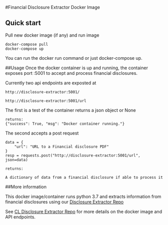 #Financial Disclosure Extractor Docker Image

## Quick start

Pull new docker image (if any) and run image

    docker-compose pull
    docker-compose up

You can run the docker run command or just docker-compose up.

##Usage
Once the docker container is up and running, the container exposes 
port :5001 to accept and process financial disclosures.

Currently two api endpoints are exposted at 

    http://disclosure-extractor:5001/  
    
    http://disclosure-extractor:5001/url


The first is a test of the container returns a json object or None
    
    returns:
    {"success": True, "msg": "Docker container running."}
    
The second accepts a post request

    data = {
        "url": "URL to a Financial disclosure PDF"
    }
    resp = requests.post("http://disclosure-extractor:5001/url", json=data)
    
    returns:
    
    A dictionary of data from a financial disclosure if able to process it
    

##More information

This docker image/container runs python 3.7 and extracts information from 
financial disclosures using our [Disclosure Extractor Repo](https://github.com/freelawproject/disclosure-extractor)  

See [CL Disclosure Extractor Repo](https://github.com/freelawproject/courtlistener-disclosure-extractor)
for more details on the docker image and API endpoints.
